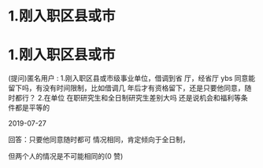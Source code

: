# 1.刚入职区县或市

# 1.刚入职区县或市

(提问)匿名用户 : 1.刚入职区县或市级事业单位，借调到省 厅，经省厅 ybs 同意能留下吗，有没有时间限制，比如借调几 年后才有资格留下，还是只要他同意，随时都行？ 2.在单位 在职研究生和全日制研究生差别大吗 还是说机会和福利等条 件都是平等的

2019-07-27

回答：只要他同意随时都可 情况相同，肯定倾向于全日制，

但两个人的情况是不可能相同的(0 赞)